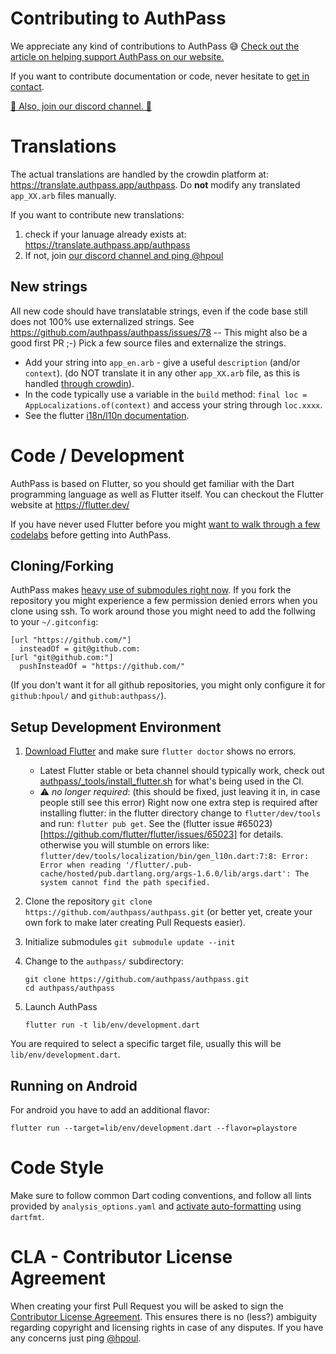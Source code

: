 # Contributing to AuthPass

We appreciate any kind of contributions to AuthPass 😅️ 
[Check out the article on helping support AuthPass on our website.](https://authpass.app/docs/support-authpass-get-involved/)

If you want to contribute documentation or code, never hesitate to [get in contact](https://authpass.app/docs/about-authpass-password-manager/#getting-in-touch).

[💬 Also, join our discord channel. 💬](https://authpass.app/go/discord)

# Translations

The actual translations are handled by the crowdin platform at: <https://translate.authpass.app/authpass>. Do **not** modify any translated 
`app_XX.arb` files manually.

If you want to contribute new translations:

1. check if your lanuage already exists at: <https://translate.authpass.app/authpass>
2. If not, join [our discord channel and ping @hpoul](https://authpass.app/go/discord)

## New strings

All new code should have translatable strings, even if the code base still does not 100% use externalized strings. See https://github.com/authpass/authpass/issues/78 -- This might also be a good first PR ;-) Pick a few source files and externalize the strings.

* Add your string into `app_en.arb` - give a useful `description` (and/or `context`). (do NOT translate it in any other `app_XX.arb` file, as this is handled [through crowdin](https://translate.authpass.app/authpass)).
* In the code typically use a variable in the `build` method: `final loc = AppLocalizations.of(context)` and access your string through `loc.xxxx`.
* See the flutter [i18n/l10n documentation](https://flutter.dev/go/i18n-user-guide).

# Code / Development

AuthPass is based on Flutter, so you should get familiar with the Dart programming language
as well as Flutter itself. You can checkout the Flutter website at https://flutter.dev/

If you have never used Flutter before you might [want to walk through a few codelabs](https://flutter.dev/docs/get-started/codelab) before getting into AuthPass.

## Cloning/Forking

AuthPass makes [heavy use of submodules right now](https://github.com/authpass/authpass/blob/master/.gitmodules). If you fork the repository you might experience a few
permission denied errors when you clone using ssh. To work around those you might need to add the follwing to your `~/.gitconfig`:

```
[url "https://github.com/"]
  insteadOf = git@github.com:
[url "git@github.com:"]
  pushInsteadOf = "https://github.com/"
```

(If you don't want it for all github repositories, you might only configure it for `github:hpoul/` and `github:authpass/`).

## Setup Development Environment

1. [Download Flutter](https://flutter.dev/docs/get-started/install) and make sure `flutter doctor` shows no errors.
   * Latest Flutter stable or beta channel should typically work, check out
     [authpass/_tools/install_flutter.sh](authpass/_tools/install_flutter.sh) for what's being used in the CI.
   * ⚠️ *no longer required*: (this should be fixed, just leaving it in, in case people still see this error) Right now one extra step is required after installing flutter: in the flutter directory change to `flutter/dev/tools` and run: `flutter pub get`. See the (flutter issue #65023)[https://github.com/flutter/flutter/issues/65023] for details.
     otherwise you will stumble on errors like:
     ```flutter/dev/tools/localization/bin/gen_l10n.dart:7:8: Error: Error when reading '/flutter/.pub-cache/hosted/pub.dartlang.org/args-1.6.0/lib/args.dart': The system cannot find the path specified.```
2. Clone the repository `git clone https://github.com/authpass/authpass.git` (or better yet, create your own fork to make later creating Pull Requests easier).
3. Initialize submodules `git submodule update --init`
4. Change to the `authpass/` subdirectory:

    ```shell
    git clone https://github.com/authpass/authpass.git
    cd authpass/authpass
    ```
5. Launch AuthPass
    ```shell
    flutter run -t lib/env/development.dart
    ```

You are required to select a specific target file,
usually this will be `lib/env/development.dart`.

## Running on Android

For android you have to add an additional flavor:

```
flutter run --target=lib/env/development.dart --flavor=playstore
```


# Code Style

Make sure to follow common Dart coding conventions, and follow all lints provided
by `analysis_options.yaml` and [activate auto-formatting](https://flutter.dev/docs/development/tools/formatting) using `dartfmt`.

# CLA - Contributor License Agreement

When creating your first Pull Request you will be asked to sign the 
[Contributor License Agreement](https://cla-assistant.io/authpass/authpass). This ensures there
is no (less?) ambiguity regarding copyright and licensing rights in case of any disputes.
If you have any concerns just ping [@hpoul](https://github.com/hpoul).
